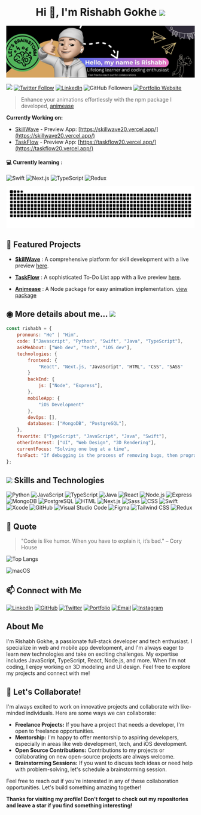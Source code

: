 <h1 align="center">Hi 👋, I'm Rishabh Gokhe 
<img src=https://media.giphy.com/media/v1.Y2lkPTc5MGI3NjExeWV5dDlhdW9mOW5jYmRsbjNvcTI2b2RycHI1MTQ1cTdsNTFkZmJlNCZlcD12MV9pbnRlcm5hbF9naWZfYnlfaWQmY3Q9cw/3ov9jDblR6W2d6NfJC/giphy.gif width=40px /></h1>

![MasterHead](./images/rishabh_readme_banner.jpg)

![](https://komarev.com/ghpvc/?username=rishabhgokhe&label=Profile%20views&color=0e75b6&style=flat)
[![Twitter Follow](https://img.shields.io/twitter/follow/rishabhgokhe?label=Follow)](https://twitter.com/rishabhgokhe)
[![LinkedIn](https://img.shields.io/badge/-Connect%20on%20LinkedIn-blue?style=flat-square&logo=Linkedin&logoColor=white)](https://www.linkedin.com/in/rishabh-gokhe-22168b287/)
![GitHub Followers](https://img.shields.io/github/followers/rishabhgokhe?label=Follow&style=social)
[![Portfolio Website](https://img.shields.io/badge/Portfolio-Website-46a2f1.svg?&style=flat-square&logo=Google-Chrome&logoColor=white&link=https://portfolio-rishabhgokhe.vercel.app/)](https://portfolio-rishabhgokhe.vercel.app/)

> Enhance your animations effortlessly with the npm package I developed, [animease](https://www.npmjs.com/package/animease)

**Currently Working on:** 
- [SkillWave](https://github.com/rishabhgokhe/SkillWave) - Preview App: [https://skillwave20.vercel.app/](https://skillwave20.vercel.app/)
- [TaskFlow](https://github.com/rishabhgokhe/TaskFlow) - Preview App: [https://taskflow20.vercel.app/](https://taskflow20.vercel.app/)

#### **💻 Currently learning :** 
![Swift](https://img.shields.io/badge/Swift-FA7343?style=for-the-badge&logo=swift&logoColor=white)
![Next.js](https://img.shields.io/badge/Next.js-000000?style=for-the-badge&logo=nextdotjs&logoColor=white)
![TypeScript](https://img.shields.io/badge/TypeScript-007ACC?style=for-the-badge&logo=typescript&logoColor=white)
![Redux](https://img.shields.io/badge/Redux-764ABC?style=for-the-badge&logo=redux&logoColor=white)

![snake svg](https://github.com/rishabhgokhe/rishabhgokhe/blob/output/github-contribution-grid-snake-game-dark.svg)

## 🌟 Featured Projects

- **[SkillWave](https://github.com/rishabhgokhe/SkillWave)**
  : A comprehensive platform for skill development with a live preview [here](https://skillwave20.vercel.app/).

- **[TaskFlow](https://github.com/rishabhgokhe/TaskFlow)**
  : A sophisticated To-Do List app with a live preview [here](https://taskflow20.vercel.app/).

- **[Animease](https://github.com/rishabhgokhe/animease)**
  : A Node package for easy animation implementation. [view package](https://www.npmjs.com/package/animease)

## ◉ More details about me... <img src=https://media.giphy.com/media/v1.Y2lkPTc5MGI3NjExOXV0dW1sM3N1eTRvNDI2dmUzcWZyOGhob2tpMWMxYXV0MzA4d3FuOSZlcD12MV9pbnRlcm5hbF9naWZfYnlfaWQmY3Q9cw/48MKwjhtxB3NOedbNj/giphy.gif width=40px />

```javascript
const rishabh = {
    pronouns: "He" | "Him",
    code: ["Javascript", "Python", "Swift", "Java", "TypeScript"],
    askMeAbout: ["Web dev", "tech", "iOS dev"],
    technologies: {
        frontend: {
            "React", "Next.js, "JavaScript", "HTML", "CSS", "SASS"
        }
        backEnd: {
            js: ["Node", "Express"],
        },
        mobileApp: {
            "iOS Development"
        },
        devOps: [],
        databases: ["MongoDB", "PostgreSQL"],
    },
    favorite: ["TypeScript", "JavaScript", "Java", "Swift"],
    otherInterest: ["UI", "Web Design", "3D Rendering"],
    currentFocus: "Solving one bug at a time",
    funFact: "If debugging is the process of removing bugs, then programming must be the process of putting them in"
};
```
## <img src=https://media.giphy.com/media/v1.Y2lkPTc5MGI3NjExejh1dDJiYnphaHIweTV5bGkzaGlvdHI4bDQ2MGh0ZXVxOHo3NG56eiZlcD12MV9pbnRlcm5hbF9naWZfYnlfaWQmY3Q9cw/QCQn6e5frpmm7bdTHI/giphy.gif width=40px /> Skills and Technologies


![Python](https://img.shields.io/badge/Python-3776AB?style=for-the-badge&logo=python&logoColor=white)
![JavaScript](https://img.shields.io/badge/JavaScript-F7DF1E?style=for-the-badge&logo=javascript&logoColor=black)
![TypeScript](https://img.shields.io/badge/TypeScript-007ACC?style=for-the-badge&logo=typescript&logoColor=white)
![Java](https://img.shields.io/badge/Java-007396?style=for-the-badge&logo=java&logoColor=white)
![React](https://img.shields.io/badge/React-20232A?style=for-the-badge&logo=react&logoColor=61DAFB)
![Node.js](https://img.shields.io/badge/Node.js-339933?style=for-the-badge&logo=nodedotjs&logoColor=white)
![Express](https://img.shields.io/badge/Express-000000?style=for-the-badge&logo=express&logoColor=white)
![MongoDB](https://img.shields.io/badge/MongoDB-4EA94B?style=for-the-badge&logo=mongodb&logoColor=white)
![PostgreSQL](https://img.shields.io/badge/PostgreSQL-4169E1?style=for-the-badge&logo=postgresql&logoColor=white)
![HTML](https://img.shields.io/badge/HTML5-E34F26?style=for-the-badge&logo=html5&logoColor=white)
![Next.js](https://img.shields.io/badge/Next.js-000000?style=for-the-badge&logo=nextdotjs&logoColor=white)
![Sass](https://img.shields.io/badge/Sass-CC6699?style=for-the-badge&logo=sass&logoColor=white)
![CSS](https://img.shields.io/badge/CSS3-1572B6?style=for-the-badge&logo=css3&logoColor=white)
![Swift](https://img.shields.io/badge/Swift-FA7343?style=for-the-badge&logo=swift&logoColor=white)
![Xcode](https://img.shields.io/badge/Xcode-1575F9?style=for-the-badge&logo=xcode&logoColor=white)
![GitHub](https://img.shields.io/badge/GitHub-181717?style=for-the-badge&logo=github&logoColor=white)
![Visual Studio Code](https://img.shields.io/badge/Visual_Studio_Code-0078d7?style=for-the-badge&logo=visual%20studio%20code&logoColor=white)
![Figma](https://img.shields.io/badge/Figma-F24E1E?style=for-the-badge&logo=figma&logoColor=white)
![Tailwind CSS](https://img.shields.io/badge/Tailwind_CSS-38B2AC?style=for-the-badge&logo=tailwind-css&logoColor=white)
![Redux](https://img.shields.io/badge/Redux-764ABC?style=for-the-badge&logo=redux&logoColor=white)

## 🎯 Quote

> "Code is like humor. When you have to explain it, it’s bad." – Cory House

![Top Langs](https://github-readme-stats.vercel.app/api/top-langs/?username=rishabhgokhe&layout=compact&theme=radical)

![macOS](https://img.shields.io/badge/macOS-000000?style=for-the-badge&logo=apple&logoColor=white)

## 📫 Connect with Me

[![LinkedIn](https://img.shields.io/badge/LinkedIn-0A66C2?style=for-the-badge&logo=linkedin&logoColor=white)](https://linkedin.com/in/rishabh-gokhe-22168b287)
[![GitHub](https://img.shields.io/badge/GitHub-181717?style=for-the-badge&logo=github&logoColor=white)](https://github.com/rishabhgokhe)
[![Twitter](https://img.shields.io/badge/Twitter-1DA1F2?style=for-the-badge&logo=twitter&logoColor=white)](https://twitter.com/rishabhgokhe)
[![Portfolio](https://img.shields.io/badge/Portfolio-000000?style=for-the-badge&logo=About.me&logoColor=white)](https://portfolio-rishabhgokhe.vercel.app/)
[![Email](https://img.shields.io/badge/Email-D14836?style=for-the-badge&logo=gmail&logoColor=white)](mailto:rishabhgokhe2004@gmail.com)
[![Instagram](https://img.shields.io/badge/Instagram-E4405F?style=for-the-badge&logo=instagram&logoColor=white)](https://www.instagram.com/rishabh_gokhe)

## About Me

I'm Rishabh Gokhe, a passionate full-stack developer and tech enthusiast. I specialize in web and mobile app development, and I'm always eager to learn new technologies and take on exciting challenges. My expertise includes JavaScript, TypeScript, React, Node.js, and more. When I'm not coding, I enjoy working on 3D modeling and UI design. Feel free to explore my projects and connect with me!


## 🤝 Let's Collaborate!

I'm always excited to work on innovative projects and collaborate with like-minded individuals. Here are some ways we can collaborate:

- **Freelance Projects:** If you have a project that needs a developer, I'm open to freelance opportunities.
- **Mentorship:** I'm happy to offer mentorship to aspiring developers, especially in areas like web development, tech, and iOS development.
- **Open Source Contributions:** Contributions to my projects or collaborating on new open-source projects are always welcome.
- **Brainstorming Sessions:** If you want to discuss tech ideas or need help with problem-solving, let's schedule a brainstorming session.

Feel free to reach out if you're interested in any of these collaboration opportunities. Let's build something amazing together!

**Thanks for visiting my profile! Don't forget to check out my repositories and leave a star if you find something interesting!**
